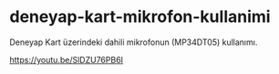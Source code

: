 # deneyap-kart-mikrofon-kullanimi
Deneyap Kart üzerindeki dahili mikrofonun (MP34DT05) kullanımı.

https://youtu.be/SlDZU76PB6I
